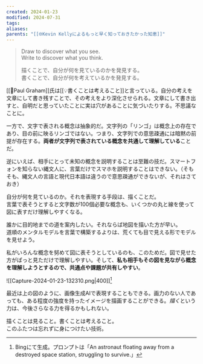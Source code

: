 ```yaml
---
created: 2024-01-23
modified: 2024-07-31
tags: 
aliases: 
parents: "[[🌐Kevin Kellyによるもっと早く知っておきたかった知恵]]"
---
```

> Draw to discover what you see.   
> Write to discover what you think.
> 
> 描くことで、自分が何を見ているのかを発見する。  
> 書くことで、自分が何を考えているかを発見する。

[[👤Paul Graham]]氏は[[💡書くことは考えること]]と言っている。自分の考えを文章にして書き残すことで、その考えをより深化させられる。文章にして書き出すと、自明だと思っていたことに実は穴があることに気づいたりする。不思議なことに。

一方で、文字で表される概念は抽象的だ。文字列の「リンゴ」は概念上の存在であり、目の前に映るリンゴではない。つまり、文字列での意思疎通には暗黙の前提が存在する。**両者が文字列で表されている概念を共通して理解している**ことだ。

逆にいえば、相手にとって未知の概念を説明することは至難の技だ。スマートフォンを知らない縄文人に、言葉だけでスマホを説明することはできない。（そもそも、縄文人の言語と現代日本語は違うので意思疎通ができないが、それはさておき）

自分が何を見ているのか。それを表現する手段は、描くことだ。  
言葉で表そうとすると文字数が100個必要な概念も、いくつかの丸と線を使って図に表すだけ理解しやすくなる。

誰かに目的地までの道を案内したい。それならば地図を描いた方が早い。  
道順のメンタルモデルを言葉で構築するよりは、荒くても目で見える形でモデルを見せよう。

私がいろんな概念を努めて図に表そうとしているのも、このためだ。図で見せた方がぱっと見ただけで理解しやすい。そして、**私も相手もその図を見ながら概念を理解しようとするので、共通点や課題が共有しやすい**。

![[Capture-2024-01-23-132310.png|400]][^1]

最近は上の図のように、画像生成AIで表現することもできる。画力のない人であっても、ある程度の強度を持ったイメージを描画することができる。*描く*という力は、今後さらなる力を得るかもしれない。

描くことは見ること。書くことは考えること。  
このふたつは忘れずに身につけたい技術。


[^1]:  Bingにて生成。プロンプトは「An astronaut floating away from a destroyed space station, struggling to survive.」